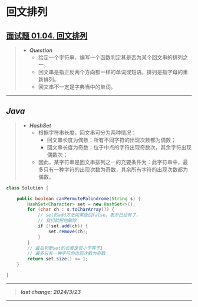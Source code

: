 # 回文排列

## [面试题 01.04. 回文排列](https://leetcode.cn/problems/palindrome-permutation-lcci/)

> - ***Question***
>   - 给定一个字符串，编写一个函数判定其是否为某个回文串的排列之一。
>   - 回文串是指正反两个方向都一样的单词或短语。排列是指字母的重新排列。
>   - 回文串不一定是字典当中的单词。

---

## *Java*

> - ***HashSet***
>   - 根据字符串长度，回文串可分为两种情况：
>     - 回文串长度为偶数：所有不同字符的出现次数都为偶数；
>     - 回文串长度为奇数：位于中点的字符出现奇数次，其余字符出现偶数次；
>   - 因此，某字符串是回文串排列之一的充要条件为：此字符串中，最多只有一种字符的出现次数为奇数，其余所有字符的出现次数都为偶数。

```java
class Solution {

    public boolean canPermutePalindrome(String s) {
        HashSet<Character> set = new HashSet<>();
        for (char ch : s.toCharArray()) {
            // set的add方法如果返回false，表示已经有了，
            // 我们就把他删除
            if (!set.add(ch)) {
                set.remove(ch);
            }
        }
        // 最后判断set的长度是否小于等于1
        // 最多只有一种字符的出现次数为奇数
        return set.size() <= 1;
    }

}
```

---

> ***last change: 2024/3/23***

---
